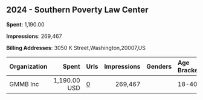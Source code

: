 ## 2024 - Southern Poverty Law Center 
**Spent**: 1,190.00

**Impressions**: 269,467

**Billing Addresses**: 3050 K Street,Washington,20007,US

|Organization|Spent|Urls|Impressions|Genders|Age Brackets|Country Codes|
|:---|---:|:---|---:|:---|:---|:---|
|GMMB  Inc|1,190.00 USD|[0](https://www.snap.com/political-ads/asset/940479b188bbc8416a1659704f2a6c0e27b0370b560d6d1a792069266758718b?mediaType=mp4)|269,467||18-40|united states|
